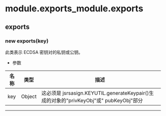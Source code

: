 # module.exports_module.exports

## exports

### new exports(key)

此类表示 ECDSA 密钥对的私钥或公钥。

- 参数

| 名称 | 类型   | 描述                                                                                   |
| ---- | ------ | -------------------------------------------------------------------------------------- |
| key  | Object | 这必须是 jsrsasign.KEYUTIL.generateKeypair()生成的对象的"privKeyObj"或" pubKeyObj"部分 |

---
